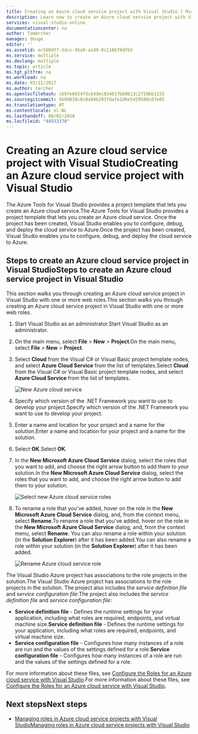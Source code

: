 ```yaml
---
title: Creating an Azure cloud service project with Visual Studio | Microsoft Docs
description: Learn now to create an Azure cloud service project with Visual Studio
services: visual-studio-online
documentationcenter: na
author: TomArcher
manager: douge
editor: ''
ms.assetid: ec580df7-3dcc-45a9-a1d9-8c110678dfb5
ms.service: multiple
ms.devlang: multiple
ms.topic: article
ms.tgt_pltfrm: na
ms.workload: na
ms.date: 03/21/2017
ms.author: tarcher
ms.openlocfilehash: c697e66547dc64dec834617b60613c2728bb1155
ms.sourcegitcommit: 5b9d839c0c0a94b293fdafe1d6e5429506c07e05
ms.translationtype: HT
ms.contentlocale: nl-NL
ms.lasthandoff: 08/02/2018
ms.locfileid: "44553370"
---
```

# <a name="creating-an-azure-cloud-service-project-with-visual-studio"></a><span data-ttu-id="f4da5-103">Creating an Azure cloud service project with Visual Studio</span><span class="sxs-lookup"><span data-stu-id="f4da5-103">Creating an Azure cloud service project with Visual Studio</span></span>
<span data-ttu-id="f4da5-104">The Azure Tools for Visual Studio provides a project template that lets you create an Azure cloud service.</span><span class="sxs-lookup"><span data-stu-id="f4da5-104">The Azure Tools for Visual Studio provides a project template that lets you create an Azure cloud service.</span></span> <span data-ttu-id="f4da5-105">Once the project has been created, Visual Studio enables you to configure, debug, and deploy the cloud service to Azure.</span><span class="sxs-lookup"><span data-stu-id="f4da5-105">Once the project has been created, Visual Studio enables you to configure, debug, and deploy the cloud service to Azure.</span></span>

## <a name="steps-to-create-an-azure-cloud-service-project-in-visual-studio"></a><span data-ttu-id="f4da5-106">Steps to create an Azure cloud service project in Visual Studio</span><span class="sxs-lookup"><span data-stu-id="f4da5-106">Steps to create an Azure cloud service project in Visual Studio</span></span>
<span data-ttu-id="f4da5-107">This section walks you through creating an Azure cloud service project in Visual Studio with one or more web roles.</span><span class="sxs-lookup"><span data-stu-id="f4da5-107">This section walks you through creating an Azure cloud service project in Visual Studio with one or more web roles.</span></span>  

1. <span data-ttu-id="f4da5-108">Start Visual Studio as an administrator.</span><span class="sxs-lookup"><span data-stu-id="f4da5-108">Start Visual Studio as an administrator.</span></span>

1. <span data-ttu-id="f4da5-109">On the main menu, select **File** > **New** > **Project**.</span><span class="sxs-lookup"><span data-stu-id="f4da5-109">On the main menu, select **File** > **New** > **Project**.</span></span>

1. <span data-ttu-id="f4da5-110">Select **Cloud** from the Visual C# or Visual Basic project template nodes, and select **Azure Cloud Service** from the list of templates.</span><span class="sxs-lookup"><span data-stu-id="f4da5-110">Select **Cloud** from the Visual C# or Visual Basic project template nodes, and select **Azure Cloud Service** from the list of templates.</span></span>

    ![New Azure cloud service](https://docstestmedia1.blob.core.windows.net/azure-media/articles/media/vs-azure-tools-azure-project-create/new-project-wizard-for-cloud-service.png)

1. <span data-ttu-id="f4da5-112">Specify which version of the .NET Framework you want to use to develop your project.</span><span class="sxs-lookup"><span data-stu-id="f4da5-112">Specify which version of the .NET Framework you want to use to develop your project.</span></span>

1. <span data-ttu-id="f4da5-113">Enter a name and location for your project and a name for the solution.</span><span class="sxs-lookup"><span data-stu-id="f4da5-113">Enter a name and location for your project and a name for the solution.</span></span> 

1. <span data-ttu-id="f4da5-114">Select **OK**.</span><span class="sxs-lookup"><span data-stu-id="f4da5-114">Select **OK**.</span></span>

1. <span data-ttu-id="f4da5-115">In the **New Microsoft Azure Cloud Service** dialog, select the roles that you want to add, and choose the right arrow button to add them to your solution.</span><span class="sxs-lookup"><span data-stu-id="f4da5-115">In the **New Microsoft Azure Cloud Service** dialog, select the roles that you want to add, and choose the right arrow button to add them to your solution.</span></span>

    ![Select new Azure cloud service roles](https://docstestmedia1.blob.core.windows.net/azure-media/articles/media/vs-azure-tools-azure-project-create/new-cloud-service.png)

1. <span data-ttu-id="f4da5-117">To rename a role that you've added, hover on the role in the **New Microsoft Azure Cloud Service** dialog, and, from the context menu, select **Rename**.</span><span class="sxs-lookup"><span data-stu-id="f4da5-117">To rename a role that you've added, hover on the role in the **New Microsoft Azure Cloud Service** dialog, and, from the context menu, select **Rename**.</span></span> <span data-ttu-id="f4da5-118">You can also rename a role within your solution (in the **Solution Explorer**) after it has been added.</span><span class="sxs-lookup"><span data-stu-id="f4da5-118">You can also rename a role within your solution (in the **Solution Explorer**) after it has been added.</span></span>

    ![Rename Azure cloud service role](https://docstestmedia1.blob.core.windows.net/azure-media/articles/media/vs-azure-tools-azure-project-create/new-cloud-service-rename.png)

<span data-ttu-id="f4da5-120">The Visual Studio Azure project has associations to the role projects in the solution.</span><span class="sxs-lookup"><span data-stu-id="f4da5-120">The Visual Studio Azure project has associations to the role projects in the solution.</span></span> <span data-ttu-id="f4da5-121">The project also includes the *service definition file* and *service configuration file*:</span><span class="sxs-lookup"><span data-stu-id="f4da5-121">The project also includes the *service definition file* and *service configuration file*:</span></span>

- <span data-ttu-id="f4da5-122">**Service definition file** - Defines the runtime settings for your application, including what roles are required, endpoints, and virtual machine size.</span><span class="sxs-lookup"><span data-stu-id="f4da5-122">**Service definition file** - Defines the runtime settings for your application, including what roles are required, endpoints, and virtual machine size.</span></span> 
- <span data-ttu-id="f4da5-123">**Service configuration file** - Configures how many instances of a role are run and the values of the settings defined for a role.</span><span class="sxs-lookup"><span data-stu-id="f4da5-123">**Service configuration file** - Configures how many instances of a role are run and the values of the settings defined for a role.</span></span> 

<span data-ttu-id="f4da5-124">For more information about these files, see [Configure the Roles for an Azure cloud service with Visual Studio](vs-azure-tools-configure-roles-for-cloud-service.md).</span><span class="sxs-lookup"><span data-stu-id="f4da5-124">For more information about these files, see [Configure the Roles for an Azure cloud service with Visual Studio](vs-azure-tools-configure-roles-for-cloud-service.md).</span></span>

## <a name="next-steps"></a><span data-ttu-id="f4da5-125">Next steps</span><span class="sxs-lookup"><span data-stu-id="f4da5-125">Next steps</span></span>
- [<span data-ttu-id="f4da5-126">Managing roles in Azure cloud service projects with Visual Studio</span><span class="sxs-lookup"><span data-stu-id="f4da5-126">Managing roles in Azure cloud service projects with Visual Studio</span></span>](./vs-azure-tools-cloud-service-project-managing-roles.md)



